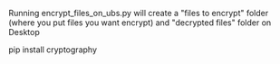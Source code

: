 Running encrypt_files_on_ubs.py will create a "files to encrypt" folder (where you put files you want encrypt) and "decrypted files" folder on Desktop

pip install cryptography
